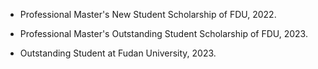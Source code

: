 - Professional Master's New Student Scholarship of FDU, 2022.

- Professional Master's Outstanding Student Scholarship of FDU, 2023.

- Outstanding Student at Fudan University, 2023.